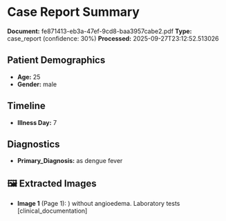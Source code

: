 # Case Report Summary

**Document:** fe871413-eb3a-47ef-9cd8-baa3957cabe2.pdf
**Type:** case_report (confidence: 30%)
**Processed:** 2025-09-27T23:12:52.513026

## Patient Demographics
- **Age:** 25
- **Gender:** male

## Timeline
- **Illness Day:** 7

## Diagnostics
- **Primary_Diagnosis:** as
dengue fever


## 🖼️ Extracted Images

- **Image 1** (Page 1): ) without angioedema. Laboratory tests [clinical_documentation]
